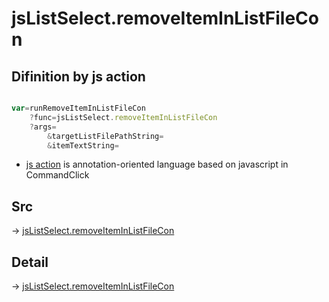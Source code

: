 # jsListSelect.removeItemInListFileCon

## Difinition by js action

```js.js

var=runRemoveItemInListFileCon
	?func=jsListSelect.removeItemInListFileCon
	?args=
		&targetListFilePathString=
		&itemTextString=
```

- [js action](#) is annotation-oriented language based on javascript in CommandClick

## Src

-> [jsListSelect.removeItemInListFileCon](https://github.com/puutaro/CommandClick/blob/master/app/src/main/java/com/puutaro/commandclick/fragment_lib/terminal_fragment/js_interface/edit/JsListSelect.kt#L40)

## Detail

-> [jsListSelect.removeItemInListFileCon](https://github.com/puutaro/CommandClick/blob/master/md/developer/js_interface/details/edit/JsListSelect/removeItemInListFileCon.md)
